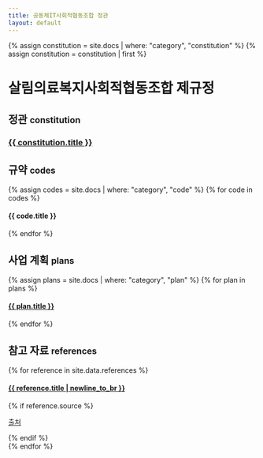 ```yaml
---
title: 공동체IT사회적협동조합 정관
layout: default
---
```


{% assign constitution = site.docs | where: "category", "constitution" %}
{% assign constitution = constitution | first %}

<h1>살림의료복지사회적협동조합 제규정</h1>

<section id="constitution">
  <h2>정관 <small>constitution </small></h2>
  <div class="card border-primary col-sm-6">
    <div class="card-body text-center">
      <h3 class="card-title">
        <a href="{{ constitution.url | relative_url }}">{{ constitution.title }}</a>
      </h3>
    </div>
  </div>
</section>

<section id="codes">
  <h2>규약 <small>codes </small></h2>
  <div class="row">
    {% assign codes = site.docs | where: "category", "code" %}
    {% for code in codes  %}
    <div class="col-sm-4">
      <div class="card my-2 border-success">
        <div class="card-body text-center py-3">
          <h4 class="card-title">
            <a{% if forloop.first %} class="small"{% endif %} href="{{ code.url | relative_url }}">{{ code.title }}</a>
          </h4>
        </div>
      </div>
    </div>
    {% endfor %}
  </div>
</section>

<section id="plans">
  <h2>사업 계획 <small>plans</small></h2>
  <div class="row">
    {% assign plans = site.docs | where: "category", "plan" %}
    {% for plan in plans  %}
    <div class="col-sm-4">
      <div class="card my-2 border-warning">
        <div class="card-body text-center py-3">
          <h4 class="card-title"><a href="{{ plan.url | relative_url }}">{{ plan.title }}</a></h4>
        </div>
      </div>
    </div>
    {% endfor %}
  </div>
</section>

<section id="references">
  <h2>참고 자료 <small>references</small></h2>
  <div class="row">
    {% for reference in site.data.references %}
    <div class="col-sm-4">
      <div class="card my-2 border-info">
        <div class="card-body text-center py-3">
          <h4 class="card-title"><a href="{{ reference.url }}" target="_blank">{{ reference.title | newline_to_br }}</a></h4>
          {% if reference.source %}<p class="text-muted"><a href="{{ reference.source }}" target="_blank">출처</a></p>{% endif %}
        </div>
      </div>
    </div>
    {% endfor %}
  </div>
</section>
